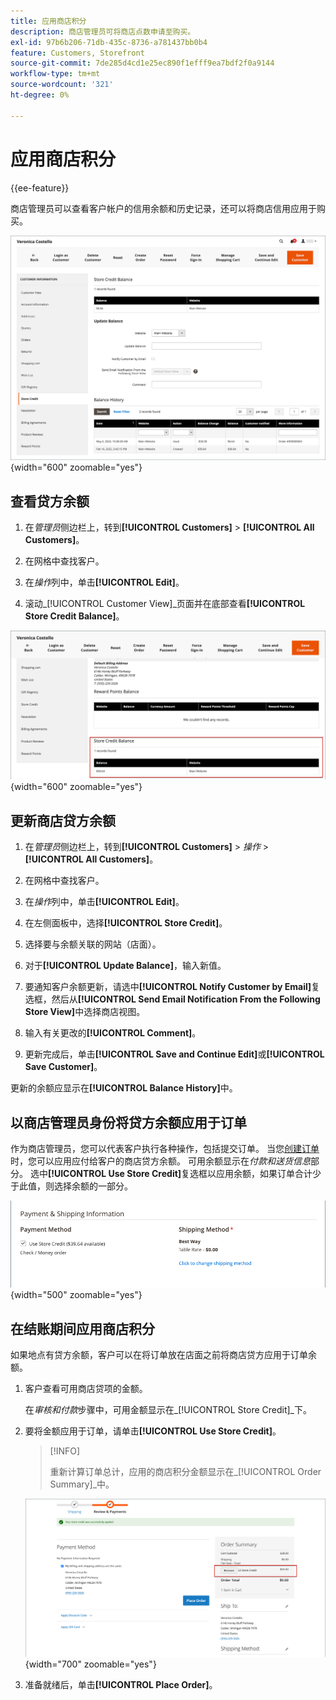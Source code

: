 ```yaml
---
title: 应用商店积分
description: 商店管理员可将商店点数申请至购买。
exl-id: 97b6b206-71db-435c-8736-a781437bb0b4
feature: Customers, Storefront
source-git-commit: 7de285d4cd1e25ec890f1efff9ea7bdf2f0a9144
workflow-type: tm+mt
source-wordcount: '321'
ht-degree: 0%

---
```


# 应用商店积分

{{ee-feature}}

商店管理员可以查看客户帐户的信用余额和历史记录，还可以将商店信用应用于购买。

![客户信用余额和历史记录](assets/store-credit-balance-history.png){width="600" zoomable="yes"}

## 查看贷方余额

1. 在&#x200B;_管理员_&#x200B;侧边栏上，转到&#x200B;**[!UICONTROL Customers]** > **[!UICONTROL All Customers]**。

1. 在网格中查找客户。

1. 在&#x200B;_操作_&#x200B;列中，单击&#x200B;**[!UICONTROL Edit]**。

1. 滚动&#x200B;_[!UICONTROL Customer View]_页面并在底部查看&#x200B;**[!UICONTROL Store Credit Balance]**。

![存储信用余额](assets/store-credit-balance.png){width="600" zoomable="yes"}

## 更新商店贷方余额

1. 在&#x200B;_管理员_&#x200B;侧边栏上，转到&#x200B;**[!UICONTROL Customers]** > _操作_ > **[!UICONTROL All Customers]**。

1. 在网格中查找客户。

1. 在&#x200B;_操作_&#x200B;列中，单击&#x200B;**[!UICONTROL Edit]**。

1. 在左侧面板中，选择&#x200B;**[!UICONTROL Store Credit]**。

1. 选择要与余额关联的网站（店面）。

1. 对于&#x200B;**[!UICONTROL Update Balance]**，输入新值。

1. 要通知客户余额更新，请选中&#x200B;**[!UICONTROL Notify Customer by Email]**&#x200B;复选框，然后从&#x200B;**[!UICONTROL Send Email Notification From the Following Store View]**&#x200B;中选择商店视图。

1. 输入有关更改的&#x200B;**[!UICONTROL Comment]**。

1. 更新完成后，单击&#x200B;**[!UICONTROL Save and Continue Edit]**&#x200B;或&#x200B;**[!UICONTROL Save Customer]**。

更新的余额应显示在&#x200B;**[!UICONTROL Balance History]**&#x200B;中。

## 以商店管理员身份将贷方余额应用于订单

作为商店管理员，您可以代表客户执行各种操作，包括提交订单。 当您[创建订单](../stores-purchase/customer-account-create-order.md)时，您可以应用应付给客户的商店贷方余额。 可用余额显示在&#x200B;_付款和送货信息_&#x200B;部分。 选中&#x200B;**[!UICONTROL Use Store Credit]**&#x200B;复选框以应用余额，如果订单合计少于此值，则选择余额的一部分。

![将商店贷方余额应用于订单](assets/store-credit-apply.png){width="500" zoomable="yes"}

## 在结账期间应用商店积分

如果地点有贷方余额，客户可以在将订单放在店面之前将商店贷方应用于订单余额。

1. 客户查看可用商店贷项的金额。

   在&#x200B;_审核和付款_&#x200B;步骤中，可用金额显示在&#x200B;_[!UICONTROL Store Credit]_下。

1. 要将金额应用于订单，请单击&#x200B;**[!UICONTROL Use Store Credit]**。

   >[!INFO]
   >
   >重新计算订单总计，应用的商店积分金额显示在&#x200B;_[!UICONTROL Order Summary]_中。

   ![存储应用于订单的贷方余额](assets/store-credit-checkout.png){width="700" zoomable="yes"}

1. 准备就绪后，单击&#x200B;**[!UICONTROL Place Order]**。
